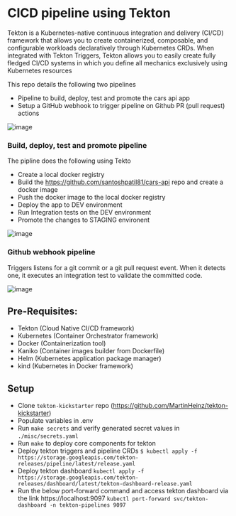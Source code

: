 # CICD pipeline using Tekton

Tekton is a Kubernetes-native continuous integration and delivery (CI/CD) framework
that allows you to create containerized, composable, and configurable workloads 
declaratively through Kubernetes CRDs. When integrated with Tekton Triggers, Tekton
allows you to easily create fully fledged CI/CD systems in which you define all 
mechanics exclusively using Kubernetes resources

This repo details the following two pipelines
* Pipeline to build, deploy, test and promote the cars api app
* Setup a GitHub webhook to trigger pipeline on Github PR (pull request) actions

![image](https://user-images.githubusercontent.com/11945086/130643919-3418ed48-f7f9-4d49-89a0-dfc5ec5981b3.png)

### Build, deploy, test and promote pipeline
The pipline does the following using Tekto
* Create a local docker registry
* Build the https://github.com/santoshpatil81/cars-api repo and create a docker image
* Push the docker image to the local docker registry
* Deploy the app to DEV environment
* Run Integration tests on the DEV environment
* Promote the changes to STAGING environent

![image](https://user-images.githubusercontent.com/11945086/130644105-58acdf9d-1dcc-4514-8326-c64b8cc2a02d.png)

### Github webhook pipeline
Triggers listens for a git commit or a git pull request event. When it detects one, it 
executes an integration test to validate the committed code.

![image](https://user-images.githubusercontent.com/11945086/130644300-a9e5990c-9cf3-4b60-8dd5-90971835db1e.png)

## Pre-Requisites:

* Tekton (Cloud Native CI/CD framework)
* Kubernetes (Container Orchestrator framework)
* Docker (Containerization tool)
* Kaniko (Container images builder from Dockerfile)
* Helm (Kubernetes application package manager)
* kind (Kubernetes in Docker framework)

## Setup

* Clone `tekton-kickstarter` repo (https://github.com/MartinHeinz/tekton-kickstarter)
* Populate variables in .env
* Run `make secrets` and verify generated secret values in `./misc/secrets.yaml`
* Run `make` to deploy core components for tekton
* Deploy tekton triggers and pipeline CRDs `$ kubectl apply -f https://storage.googleapis.com/tekton-releases/pipeline/latest/release.yaml`
* Deploy tekton dashboard `kubectl apply -f https://storage.googleapis.com/tekton-releases/dashboard/latest/tekton-dashboard-release.yaml`
* Run the below port-forward command and access tekton dashboard via the link https://localhost:9097 
  `kubectl port-forward svc/tekton-dashboard -n tekton-pipelines 9097`

